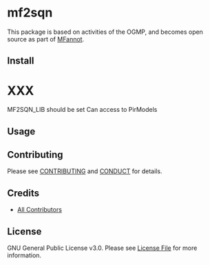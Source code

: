 # mf2sqn

This package is based on activities of the OGMP, and becomes open source as part of [MFannot](https://github.com/BFL-lab/MFannot).

## Install

# XXX
MF2SQN_LIB should be set
Can access to PirModels

## Usage

## Contributing

Please see [CONTRIBUTING](CONTRIBUTING.md) and [CONDUCT](CONDUCT.md) for details.

## Credits

- [All Contributors](https://github.com/natacha-beck/bf-umac/graphs/contributors)

## License

GNU General Public License v3.0. Please see [License File](LICENSE.md) for more information.
